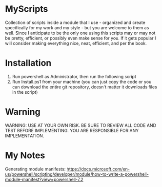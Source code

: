 # MyScripts
Collection of scripts inside a module that I use - organized and create specifically for my work and my style - but you are welcome to them as well.  Since I anticipate to be the only one using this scripts may or may not be pretty, efficient, or possibly even make sense for you.  If it gets popular I will consider making everything nice, neat, efficient, and per the book.

# Installation
1. Run powershell as Administrator, then run the following script
2. Run Install.ps1 from your machine (you can just copy the code or you can download the entire git repository, doesn't matter it downloads files in the script)

# Warning
WARNING: USE AT YOUR OWN RISK.  BE SURE TO REVIEW ALL CODE AND TEST BEFORE IMPLEMENTING.  YOU ARE RESPONSIBLE FOR ANY IMPLEMENTATION.

# My Notes
Generating module manifests: https://docs.microsoft.com/en-us/powershell/scripting/developer/module/how-to-write-a-powershell-module-manifest?view=powershell-7.2
